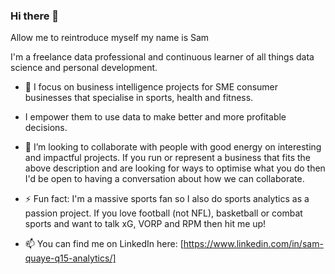 ### Hi there 👋 

Allow me to reintroduce myself my name is Sam

I'm a freelance data professional and continuous learner of all things data science and personal development.

- 🔭 I focus on business intelligence projects for SME consumer businesses that specialise in sports, health and fitness.
- I empower them to use data to make better and more profitable decisions. 

- 👯 I’m looking to collaborate with people with good energy on interesting and impactful projects. If you run or represent a business that fits the above description and are looking for ways to optimise what you do then I'd be open to having a conversation about how we can collaborate.   

- ⚡ Fun fact: I'm a massive sports fan so I also do sports analytics as a passion project. If you love football (not NFL), basketball or combat sports and want to talk xG, VORP and RPM then hit me up!

- 📫 You can find me on LinkedIn here: [https://www.linkedin.com/in/sam-quaye-q15-analytics/]

<!--
**samquaye82/samquaye82** is a ✨ _special_ ✨ repository because its `README.md` (this file) appears on your GitHub profile.

Here are some ideas to get you started:

- 🔭 I’m currently working on ...
- 🌱 I’m currently learning ...
- 👯 I’m looking to collaborate on ...
- 🤔 I’m looking for help with ...
- 💬 Ask me about ...
- 📫 How to reach me: ...
- 😄 Pronouns: ...
- ⚡ Fun fact: ...
-->
